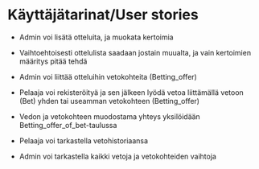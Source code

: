 # Käyttäjätarinat/User stories

* Admin voi lisätä otteluita, ja muokata kertoimia

* Vaihtoehtoisesti ottelulista saadaan jostain muualta, ja vain kertoimien määritys pitää tehdä

* Admin voi liittää otteluihin vetokohteita (Betting_offer)

* Pelaaja voi rekisteröityä ja sen jälkeen lyödä vetoa liittämällä vetoon (Bet) yhden tai useamman vetokohteen (Betting_offer)

* Vedon ja vetokohteen muodostama yhteys yksilöidään Betting_offer_of_bet-taulussa

* Pelaaja voi tarkastella vetohistoriaansa

* Admin voi tarkastella kaikki vetoja ja vetokohteiden vaihtoja 
